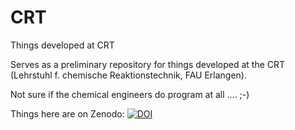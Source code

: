 # CRT
Things developed at CRT

Serves as a preliminary repository for things developed at the CRT (Lehrstuhl f. chemische Reaktionstechnik, FAU Erlangen).

Not sure if the chemical engineers do program at all ....  ;-)

Things here are on Zenodo:
<a href="https://zenodo.org/badge/latestdoi/576238977"><img src="https://zenodo.org/badge/576238977.svg" alt="DOI"></a>
